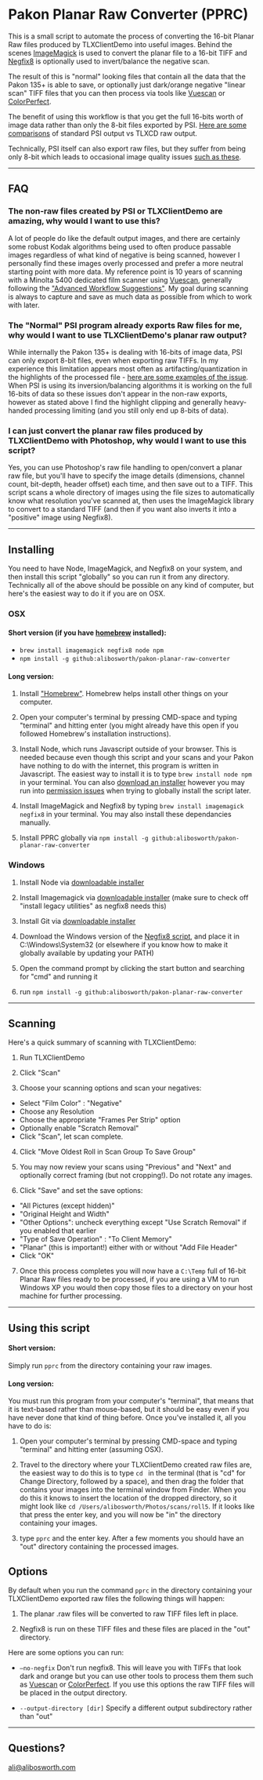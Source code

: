 # Pakon Planar Raw Converter (PPRC)

This is a small script to automate the process of converting the 16-bit Planar Raw files produced by TLXClientDemo into useful images.  Behind the scenes [ImageMagick](http://www.imagemagick.org/) is used to convert the planar file to a 16-bit TIFF and [Negfix8](https://sites.google.com/site/negfix/) is optionally used to invert/balance the negative scan.  

The result of this is "normal" looking files that contain all the data that the Pakon 135+ is able to save, or optionally just dark/orange negative "linear scan" TIFF files that you can then process via tools like [Vuescan](http://www.hamrick.com/) or [ColorPerfect](http://www.c-f-systems.com/Plug-ins.html).

The benefit of using this workflow is that you get the full 16-bits worth of image data rather than only the 8-bit files exported by PSI.  [Here are some comparisons](https://alibosworth.github.io/pakon-planar-raw-converter/comparison/) of standard PSI output vs TLXCD raw output. 

Technically, PSI itself can also export raw files, but they suffer from being only 8-bit which leads to occasional image quality issues [such as these](https://alibosworth.github.io/pakon-planar-raw-converter/8bit_raw_highlight_issue/).

---------------------

## FAQ

### The non-raw files created by PSI or TLXClientDemo are amazing, why would I want to use this?

A lot of people do like the default output images, and there are certainly some robust Kodak algorithms being used to often produce passable images regardless of what kind of negative is being scanned, however I personally find these images overly processed and prefer a more neutral starting point with more data. My reference point is 10 years of scanning with a Minolta 5400 dedicated film scanner using [Vuescan](https://www.hamrick.com/), generally following the ["Advanced Workflow Suggestions"](https://www.hamrick.com/vuescan/html/vuesc16.htm).  My goal during scanning is always to capture and save as much data as possible from which to work with later.

### The "Normal" PSI program already exports Raw files for me, why would I want to use TLXClientDemo's planar raw output?

While internally the Pakon 135+ is dealing with 16-bits of image data, PSI can only export 8-bit files, even when exporting raw TIFFs.  In my experience this limitation appears most often as artifacting/quantization in the highlights of the processed file - [here are some examples of the issue](https://alibosworth.github.io/pakon-planar-raw-converter/8bit_raw_highlight_issue/).  When PSI is using its inversion/balancing algorithms it is working on the full 16-bits of data so these issues don't appear in the non-raw exports, however as stated above I find the highlight clipping and generally heavy-handed processing limiting (and you still only end up 8-bits of data).

### I can just convert the planar raw files produced by TLXClientDemo with Photoshop, why would I want to use this script?

Yes, you can use Photoshop's raw file handling to open/convert a planar raw file, but you'll have to specify the image details (dimensions, channel count, bit-depth, header offset) each time, and then save out to a TIFF.  This script scans a whole directory of images using the file sizes to automatically know what resolution you've scanned at, then uses the ImageMagick library to convert to a standard TIFF (and then if you want also inverts it into a "positive" image using Negfix8).

----------------------------------

## Installing

You need to have Node, ImageMagick, and Negfix8 on your system, and then install this script "globally" so you can run it from any directory.  Technically all of the above should be possible on any kind of computer, but here's the easiest way to do it if you are on OSX.

### OSX

#### Short version (if you have [homebrew](http://brew.sh/) installed):

* `brew install imagemagick negfix8 node npm`
* `npm install -g github:alibosworth/pakon-planar-raw-converter`

#### Long version:

1) Install ["Homebrew"](http://brew.sh/). Homebrew helps install other things on your computer.

2) Open your computer's terminal by pressing CMD-space and typing "terminal" and hitting enter (you might already have this open if you followed Homebrew's installation instructions).

3) Install Node, which runs Javascript outside of your browser. This is needed because even though this script and your scans and your Pakon have nothing to do with the internet, this program is written in Javascript. The easiest way to install it is to type `brew install node npm` in your terminal.  You can also [download an installer](https://nodejs.org/en/) however you may run into [permission issues](https://docs.npmjs.com/getting-started/fixing-npm-permissions) when trying to globally install the script later.

4) Install ImageMagick and Negfix8 by typing `brew install imagemagick negfix8` in your terminal. You may also install these dependancies manually.

5) Install PPRC globally via `npm install -g github:alibosworth/pakon-planar-raw-converter`

### Windows

1) Install Node via [downloadable installer](https://nodejs.org/en/)

2) Install Imagemagick via [downloadable installer](http://www.imagemagick.org/script/binary-releases.php#windows) (make sure to check off "install legacy utilities" as negfix8 needs this)

3) Install Git via [downloadable installer](https://git-scm.com/download/win)

4) Download the Windows version of the [Negfix8 script](https://sites.google.com/site/negfix/downloads), and place it in C:\Windows\System32 (or elsewhere if you know how to make it globally available by updating your PATH)

5) Open the command prompt by clicking the start button and searching for "cmd" and running it

6) run `npm install -g github:alibosworth/pakon-planar-raw-converter`


------------------

## Scanning 

Here's a quick summary of scanning with TLXClientDemo:

1) Run TLXClientDemo

2) Click "Scan"

3) Choose your scanning options and scan your negatives:

* Select "Film Color" :  "Negative"
* Choose any Resolution
* Choose the appropriate "Frames Per Strip" option
* Optionally enable "Scratch Removal"
* Click "Scan", let scan complete.

4) Click "Move Oldest Roll in Scan Group To Save Group"

5) You may now review your scans using "Previous" and "Next" and optionally correct framing (but not cropping!). Do not rotate any images.

6) Click "Save" and set the save options:

* "All Pictures (except hidden)"
* "Original Height and Width"
* "Other Options": uncheck everything except "Use Scratch Removal" if you enabled that earlier
* "Type of Save Operation" : "To Client Memory"
* "Planar" (this is important!) either with or without "Add File Header"
* Click "OK"

7) Once this process completes you will now have a `C:\Temp` full of 16-bit Planar Raw files ready to be processed, if you are using a VM to run Windows XP you would then copy those files to a directory on your host machine for further processing.

---------------

## Using this script

#### Short version: 

Simply run `pprc` from the directory containing your raw images.

#### Long version:

You must run this program from your computer's "terminal", that means that it is text-based rather than mouse-based, but it should be easy even if you have never done that kind of thing before.  Once you've installed it, all you have to do is:

1) Open your computer's terminal by pressing CMD-space and typing "terminal" and hitting enter (assuming OSX).

2) Travel to the directory where your TLXClientDemo created raw files are, the easiest way to do this is to type `cd `  in the terminal (that is "cd" for Change Directory, followed by a space), and then drag the folder that contains your images into the terminal window from Finder.  When you do this it knows to insert the location of the dropped directory, so it might look like `cd /Users/alibosworth/Photos/scans/roll5`.  If it looks like that press the enter key, and you will now be "in" the directory containing your images. 

3) type `pprc` and the enter key.  After a few moments you should have an "out" directory containing the processed images.


## Options

By default when you run the command `pprc` in the directory containing your TLXClientDemo exported raw files the following things will happen:

1) The planar .raw files will be converted to raw TIFF files left in place.

2) Negfix8 is run on these TIFF files and these files are placed in the "out" directory.

Here are some options you can run:

* `—no-negfix` Don't run negfix8.  This will leave you with TIFFs that look dark and orange but you can use other tools to process them them such as [Vuescan](http://www.hamrick.com/) or [ColorPerfect](http://www.c-f-systems.com/Plug-ins.html).  If you use this options the raw TIFF files will be placed in the output directory.

* `--output-directory [dir]`  Specify a different output subdirectory rather than "out"

----------

## Questions?

ali@alibosworth.com
